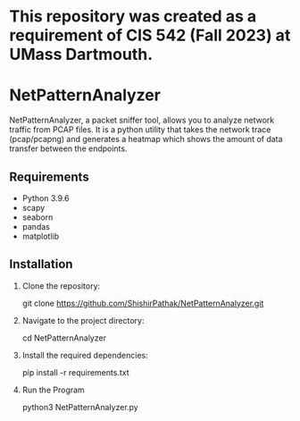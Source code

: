 # This repository was created as a requirement of CIS 542 (Fall 2023) at UMass Dartmouth.

# NetPatternAnalyzer

NetPatternAnalyzer, a packet sniffer tool, allows you to analyze network traffic from PCAP files. 
It is a python utility that takes the network trace (pcap/pcapng) and generates a heatmap which shows the amount of 
data transfer between the endpoints.

## Requirements

- Python 3.9.6
- scapy
- seaborn
- pandas
- matplotlib

## Installation

1. Clone the repository:

   git clone https://github.com/ShishirPathak/NetPatternAnalyzer.git

2. Navigate to the project directory:

   cd NetPatternAnalyzer

3. Install the required dependencies:

   pip install -r requirements.txt

4. Run the Program

   python3 NetPatternAnalyzer.py

